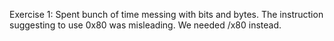 Exercise 1:
Spent bunch of time messing with bits and bytes.
The instruction suggesting to use 0x80 was misleading. We needed /x80 instead.
